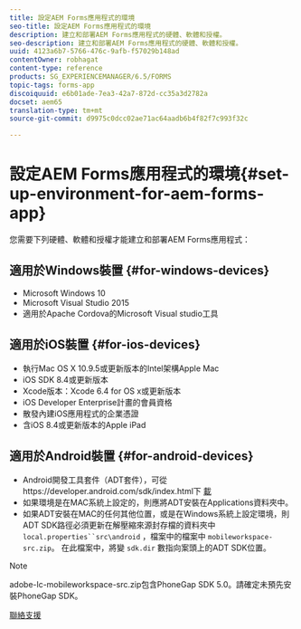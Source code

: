 ```yaml
---
title: 設定AEM Forms應用程式的環境
seo-title: 設定AEM Forms應用程式的環境
description: 建立和部署AEM Forms應用程式的硬體、軟體和授權。
seo-description: 建立和部署AEM Forms應用程式的硬體、軟體和授權。
uuid: 4123a6b7-5766-476c-9afb-f57029b148ad
contentOwner: robhagat
content-type: reference
products: SG_EXPERIENCEMANAGER/6.5/FORMS
topic-tags: forms-app
discoiquuid: e6b01ade-7ea3-42a7-872d-cc35a3d2782a
docset: aem65
translation-type: tm+mt
source-git-commit: d9975c0dcc02ae71ac64aadb6b4f82f7c993f32c

---
```



# 設定AEM Forms應用程式的環境{#set-up-environment-for-aem-forms-app}

您需要下列硬體、軟體和授權才能建立和部署AEM Forms應用程式：

## 適用於Windows裝置 {#for-windows-devices}

* Microsoft Windows 10
* Microsoft Visual Studio 2015
* 適用於Apache Cordova的Microsoft Visual studio工具

## 適用於iOS裝置 {#for-ios-devices}

* 執行Mac OS X 10.9.5或更新版本的Intel架構Apple Mac
* iOS SDK 8.4或更新版本
* Xcode版本：Xcode 6.4 for OS x或更新版本
* iOS Developer Enterprise計畫的會員資格
* 散發內建iOS應用程式的企業憑證
* 含iOS 8.4或更新版本的Apple iPad

## 適用於Android裝置 {#for-android-devices}

* Android開發工具套件（ADT套件），可從https://developer.android.com/sdk/index.html下 [載](https://developer.android.com/sdk/index.html)
* 如果環境是在MAC系統上設定的，則應將ADT安裝在Applications資料夾中。
* 如果ADT安裝在MAC的任何其他位置，或是在Windows系統上設定環境，則ADT SDK路徑必須更新在解壓縮來源封存檔的資料夾中 `local.properties``src\android` ，檔案中的檔案中 `mobileworkspace-src.zip`。 在此檔案中，將變 `sdk.dir` 數指向案頭上的ADT SDK位置。

>[!NOTE]
>
>adobe-lc-mobileworkspace-src.zip包含PhoneGap SDK 5.0。請確定未預先安裝PhoneGap SDK。

[聯絡支援](https://www.adobe.com/account/sign-in.supportportal.html)
